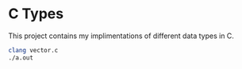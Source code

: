 # C Types

This project contains my implimentations of different data types in C.

``` bash
clang vector.c
./a.out
```
